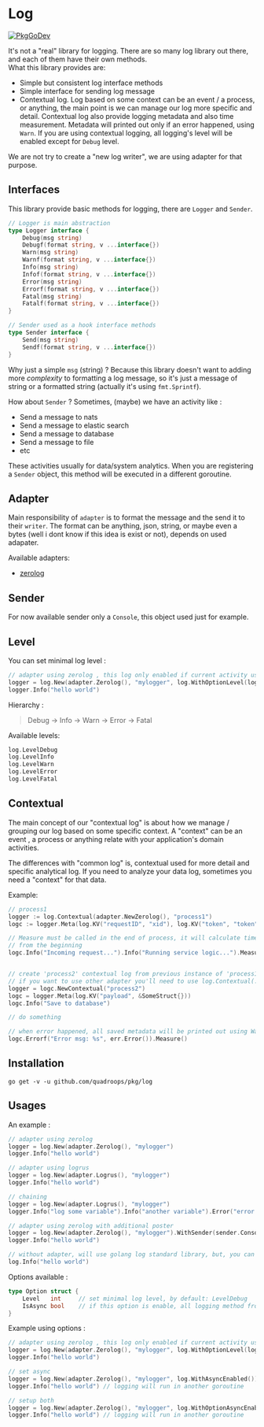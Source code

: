 # Log

[![PkgGoDev](https://pkg.go.dev/badge/github.com/quadroops/pkg/log)](https://pkg.go.dev/github.com/quadroops/pkg/log)

It's not a "real" library for logging.  There are so many log library out there, and each of them have their own methods.  
What this library provides are:

- Simple but consistent log interface methods
- Simple interface for sending log message 
- Contextual log.  Log based on some context can be an event / a process, or anything, the main point is we can manage our log
more specific and detail.  Contextual log also provide logging metadata and also time measurement.  Metadata will printed out only
if an error happened, using `Warn`.  If you are using contextual logging, all logging's level will be enabled except for `Debug` level.  

We are not try to create a "new log writer", we are using adapter for that purpose.

## Interfaces

This library provide basic methods for logging, there are `Logger` and `Sender`. 

```go
// Logger is main abstraction
type Logger interface {
    Debug(msg string)
    Debugf(format string, v ...interface{})
    Warn(msg string)
    Warnf(format string, v ...interface{})
    Info(msg string)
    Infof(format string, v ...interface{})
    Error(msg string)
    Errorf(format string, v ...interface{})
    Fatal(msg string)
    Fatalf(format string, v ...interface{})
}

// Sender used as a hook interface methods
type Sender interface {
    Send(msg string)
    Sendf(format string, v ...interface{})
}
```

Why just a simple `msg` (string) ? Because this library doesn't want to adding more _complexity_ to formatting a log message, so it's just a message of string
or a formatted string (actually it's using `fmt.Sprintf`). 

How about `Sender` ? Sometimes, (maybe) we have an activity like : 

- Send a message to nats 
- Send a message to elastic search
- Send a message to database
- Send a message to file
- etc

These activities usually for data/system analytics.  When you are registering a `Sender` object, this method will be executed in a different goroutine.

## Adapter

Main responsibility of `adapter` is to format the message and the send it to their `writer`.  The format can be anything, json, string, or maybe even a bytes (well i dont know if this idea is exist or not), depends on used adapater.  

Available adapters:

- [zerolog](https://github.com/rs/zerolog)

## Sender

For now available sender only a `Console`, this object used just for example.

## Level

You can set minimal log level : 

```go
// adapter using zerolog , this log only enabled if current activity using Info
logger = log.New(adapter.Zerolog(), "mylogger", log.WithOptionLevel(log.LevelInfo))
logger.Info("hello world")
```

Hierarchy :

> Debug -> Info -> Warn -> Error -> Fatal 

Available levels:

```go
log.LevelDebug
log.LevelInfo
log.LevelWarn
log.LevelError
log.LevelFatal
```

## Contextual

The main concept of our "contextual log" is about how we manage / grouping our log based on some specific context.  A "context" can be an event , a process or anything
relate with your application's domain activities.

The differences with "common log" is, contextual used for more detail and specific analytical log.  If you need to analyze your data log, sometimes you need a "context" for that data.

Example:

```go
// process1
logger := log.Contextual(adapter.NewZerolog(), "process1")
logc := logger.Meta(log.KV("requestID", "xid"), log.KV("token", "token"))

// Measure must be called in the end of process, it will calculate time current process
// from the beginning
logc.Info("Incoming request...").Info("Running service logic...").Measure()


// create 'process2' contextual log from previous instance of 'process1' using same adapter
// if you want to use other adapter you'll need to use log.Contextual(...)
logger = logc.NewContextual("process2")
logc = logger.Meta(log.KV("payload", &SomeStruct{}))
logc.Info("Save to database")

// do something

// when error happened, all saved metadata will be printed out using Warn
logc.Errorf("Error msg: %s", err.Error()).Measure()
```

## Installation

```
go get -v -u github.com/quadroops/pkg/log
```

## Usages

An example :

```go
// adapter using zerolog 
logger = log.New(adapter.Zerolog(), "mylogger")
logger.Info("hello world")

// adapter using logrus
logger = log.New(adapter.Logrus(), "mylogger")
logger.Info("hello world")

// chaining
logger = log.New(adapter.Logrus(), "mylogger")
logger.Info("log some variable").Info("another variable").Error("error here")

// adapter using zerolog with additional poster
logger = log.New(adapter.Zerolog(), "mylogger").WithSender(sender.Console())
logger.Info("hello world")

// without adapter, will use golang log standard library, but, you can't use `Sender`
log.Info("hello world")
```

Options available :

```go
type Option struct {
    Level   int     // set minimal log level, by default: LevelDebug
    IsAsync bool    // if this option is enable, all logging method from an adapter will run in another goroutines, by default: false
}
```

Example using options :

```go
// adapter using zerolog , this log only enabled if current activity using Info
logger = log.New(adapter.Zerolog(), "mylogger", log.WithOptionLevel(log.LevelInfo))
logger.Info("hello world")

// set async
logger = log.New(adapter.Zerolog(), "mylogger", log.WithAsyncEnabled())
logger.Info("hello world") // logging will run in another goroutine 

// setup both
logger = log.New(adapter.Zerolog(), "mylogger", log.WithOptionAsyncEnabled(), log.WithOptionLevel(log.LevelInfo))
logger.Info("hello world") // logging will run in another goroutine 
```

